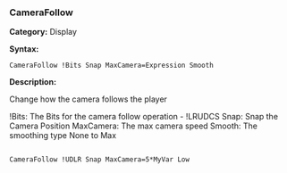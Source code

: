 ### CameraFollow

**Category:**
Display

**Syntax:**

```scorpionengine
CameraFollow !Bits Snap MaxCamera=Expression Smooth
```

**Description:**

Change how the camera follows the player

!Bits: The Bits for the camera follow operation - !LRUDCS
Snap: Snap the Camera Position
MaxCamera: The max camera speed
Smooth: The smoothing type None to Max

```scorpionengine

CameraFollow !UDLR Snap MaxCamera=5*MyVar Low

```
